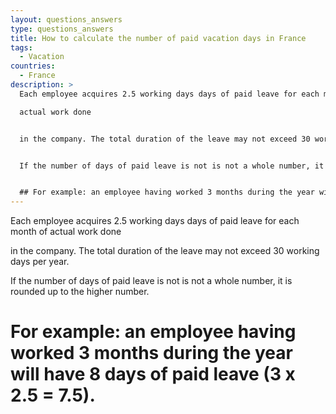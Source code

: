 ```yaml
---
layout: questions_answers
type: questions_answers
title: How to calculate the number of paid vacation days in France
tags:
  - Vacation
countries:
  - France
description: >
  Each employee acquires 2.5 working days days of paid leave for each month of

  actual work done


  in the company. The total duration of the leave may not exceed 30 working days per year.


  If the number of days of paid leave is not is not a whole number, it is rounded up to the higher number.


  ## For example: an employee having worked 3 months during the year will have 8 days of paid leave (3 x 2.5 = 7.5).
---
```


Each employee acquires 2.5 working days days of paid leave for each month of
actual work done

in the company. The total duration of the leave may not exceed 30 working days per year.

If the number of days of paid leave is not is not a whole number, it is rounded up to the higher number.

# For example: an employee having worked 3 months during the year will have 8 days of paid leave (3 x 2.5 = 7.5).

